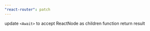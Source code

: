 ```yaml
---
"react-router": patch
---
```


update `<Await>` to accept ReactNode as children function return result
